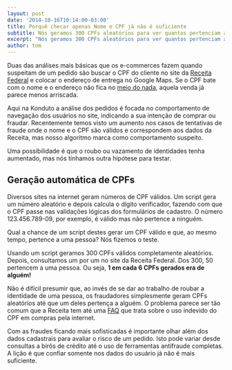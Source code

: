 ```yaml
---
layout: post
date: '2014-10-16T10:14:00-03:00'
title: Porquê checar apenas Nome e CPF já não é suficiente
subtitle: Nós geramos 300 CPFs aleatórios para ver quantos pertenciam a alguém.
excerpt: "Nós geramos 300 CPFs aleatórios para ver quantos pertenciam a alguém."
author: tom
---
```

Duas das análises mais básicas que os e-commerces fazem quando suspeitam de um pedido são buscar o CPF do cliente no site da [Receita Federal](http://www.receita.fazenda.gov.br/aplicacoes/atcta/cpf/consultapublica.asp) e colocar o endereço de entrega no Google Maps. Se o CPF bate com o nome e o endereço não fica no [meio do nada](https://maps.google.com/maps/ms?ie=UTF8&t=h&oe=UTF8&msa=0&msid=201110084297875977065.0004b9c904d87bcc9939a&dg=feature), aquela venda já parece menos arriscada.

Aqui na Konduto a análise dos pedidos é focada no comportamento de navegação dos usuários no site, indicando a sua intenção de comprar ou fraudar. Recentemente temos visto um aumento nos casos de tentativas de fraude onde o nome e o CPF são válidos e correspondem aos dados da Receita, mas nosso algoritmo marca como comportamento suspeito.

Uma possibilidade é que o roubo ou vazamento de identidades tenha aumentado, mas nós tínhamos outra hipótese para testar.

## Geração automática de CPFs

Diversos sites na internet geram números de CPF válidos. Um script gera um número aleatório e depois calcula o dígito verificador, fazendo com que o CPF passe nas validações lógicas dos formulários de cadastro. O número 123.456.789-09, por exemplo, é válido mas não pertence a ninguém.

Qual a chance de um script destes gerar um CPF válido e que, ao mesmo tempo, pertence a uma pessoa? Nós fizemos o teste.

Usando um script geramos 300 CPFs válidos completamente aleatórios. Depois, consultamos um por um no site da Receita Federal. Dos 300, 50 pertencem a uma pessoa. Ou seja, **1 em cada 6 CPFs gerados era de alguém!**

Não é difícil presumir que, ao invés de se dar ao trabalho de roubar a identidade de uma pessoa, os fraudadores simplesmente geram CPFs aleatórios até que um deles pertença a alguém. O problema parece ser tão comum que a Receita tem até uma [FAQ](http://www.receita.fazenda.gov.br/pessoafisica/cpf/PerguntasRespostas/PerguntasRespostas.htm#56) que trata sobre o uso indevido do CPF em compras pela internet.

Com as fraudes ficando mais sofisticadas é importante olhar além dos dados cadastrais para avaliar o risco de um pedido. Isto pode variar desde consultas a birôs de crédito até o uso de ferramentas antifraude completas. A lição é que confiar somente nos dados do usuário já não é mais suficiente.